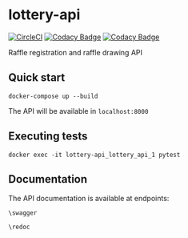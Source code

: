 # lottery-api


[![CircleCI](https://circleci.com/gh/NayaraCaetano/lottery-api.svg?style=svg)](https://circleci.com/gh/NayaraCaetano/lottery-api)
[![Codacy Badge](https://api.codacy.com/project/badge/Grade/1b77c408b74648df8534cec8a8eea5e6)](https://www.codacy.com/app/NahCaetano/lottery-api?utm_source=github.com&amp;utm_medium=referral&amp;utm_content=NayaraCaetano/lottery-api&amp;utm_campaign=Badge_Grade)
[![Codacy Badge](https://api.codacy.com/project/badge/Coverage/1b77c408b74648df8534cec8a8eea5e6)](https://www.codacy.com/app/NahCaetano/lottery-api?utm_source=github.com&utm_medium=referral&utm_content=NayaraCaetano/lottery-api&utm_campaign=Badge_Coverage)

Raffle registration and raffle drawing API


## Quick start


`docker-compose up --build`

The API will be available in `localhost:8000`


## Executing tests

`docker exec -it lottery-api_lottery_api_1 pytest`

## Documentation

The API documentation is available at endpoints:

`\swagger`

`\redoc`
